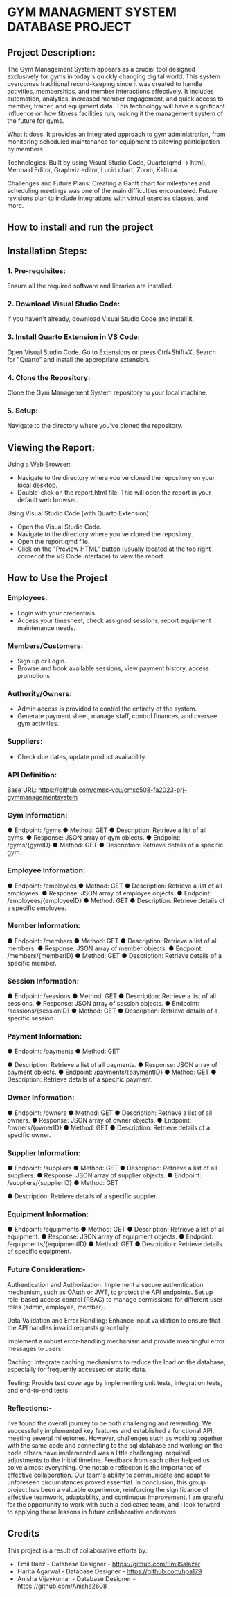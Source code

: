 # GYM MANAGMENT SYSTEM DATABASE PROJECT

## Project Description:
The Gym Management System appears as a crucial tool designed exclusively for gyms in today's quickly changing digital world. This system overcomes traditional record-keeping since it was created to handle activities, memberships, and member interactions effectively. It includes automation, analytics, increased member engagement, and quick access to member, trainer, and equipment data. This technology will have a significant influence on how fitness facilities run, making it the management system of the future for gyms.

What it does: It provides an integrated approach to gym administration, from monitoring scheduled maintenance for equipment to allowing participation by members.

Technologies: Built by using Visual Studio Code, Quarto(qmd -> html), Mermaid Editor, Graphviz editor, Lucid chart, Zoom, Kaltura.

Challenges and Future Plans: Creating a Gantt chart for milestones and scheduling meetings was one of the main difficulties encountered. Future revisions plan to include integrations with virtual exercise classes, and more.

## How to install and run the project
## Installation Steps:
### 1. Pre-requisites:
Ensure all the required software and libraries are installed.
### 2. Download Visual Studio Code:
If you haven't already, download Visual Studio Code and install it.
### 3. Install Quarto Extension in VS Code:
Open Visual Studio Code.
Go to Extensions or press Ctrl+Shift+X.
Search for "Quarto" and install the appropriate extension.
### 4. Clone the Repository:
Clone the Gym Management System repository to your local machine.
### 5. Setup:
Navigate to the directory where you've cloned the repository.

## Viewing the Report:
Using a Web Browser:
* Navigate to the directory where you've cloned the repository on your local desktop.
* Double-click on the report.html file. This will open the report in your default web browser.

Using Visual Studio Code (with Quarto Extension):
* Open the Visual Studio Code.
* Navigate to the directory where you've cloned the repository.
* Open the report.qmd file.
* Click on the "Preview HTML" button (usually located at the top right corner of the VS Code interface) to view the report.

## How to Use the Project
### Employees:
* Login with your credentials.
* Access your timesheet, check assigned sessions, report equipment maintenance needs.

### Members/Customers:
* Sign up or Login.
* Browse and book available sessions, view payment history, access promotions.

### Authority/Owners:
* Admin access is provided to control the entirety of the system.
* Generate payment sheet, manage staff, control finances, and oversee gym activities.

### Suppliers:
* Check due dates, update product availability.

### API Definition:
Base URL: https://github.com/cmsc-vcu/cmsc508-fa2023-prj-gymmanagementsystem

### Gym Information:
● Endpoint: /gyms
● Method: GET
● Description: Retrieve a list of all gyms.
● Response: JSON array of gym objects.
● Endpoint: /gyms/{gymID}
● Method: GET
● Description: Retrieve details of a specific gym.

### Employee Information:
● Endpoint: /employees
● Method: GET
● Description: Retrieve a list of all employees.
● Response: JSON array of employee objects.
● Endpoint: /employees/{employeeID}
● Method: GET
● Description: Retrieve details of a specific employee.

### Member Information:
● Endpoint: /members
● Method: GET
● Description: Retrieve a list of all members.
● Response: JSON array of member objects.
● Endpoint: /members/{memberID}
● Method: GET
● Description: Retrieve details of a specific member.

### Session Information:
● Endpoint: /sessions
● Method: GET
● Description: Retrieve a list of all sessions.
● Response: JSON array of session objects.
● Endpoint: /sessions/{sessionID}
● Method: GET
● Description: Retrieve details of a specific session.

### Payment Information:
● Endpoint: /payments
● Method: GET

● Description: Retrieve a list of all payments.
● Response: JSON array of payment objects.
● Endpoint: /payments/{paymentID}
● Method: GET
● Description: Retrieve details of a specific payment.

### Owner Information:
● Endpoint: /owners
● Method: GET
● Description: Retrieve a list of all owners.
● Response: JSON array of owner objects.
● Endpoint: /owners/{ownerID}
● Method: GET
● Description: Retrieve details of a specific owner.

### Supplier Information:
● Endpoint: /suppliers
● Method: GET
● Description: Retrieve a list of all suppliers.
● Response: JSON array of supplier objects.
● Endpoint: /suppliers/{supplierID}
● Method: GET

● Description: Retrieve details of a specific supplier.

### Equipment Information:
● Endpoint: /equipments
● Method: GET
● Description: Retrieve a list of all equipment.
● Response: JSON array of equipment objects.
● Endpoint: /equipments/{equipmentID}
● Method: GET
● Description: Retrieve details of specific equipment.


### Future Consideration:-

Authentication and Authorization:
Implement a secure authentication mechanism, such as OAuth or JWT, to protect the API
endpoints.
Set up role-based access control (RBAC) to manage permissions for different user roles (admin,
employee, member).

Data Validation and Error Handling:
Enhance input validation to ensure that the API handles invalid requests gracefully.

Implement a robust error-handling mechanism and provide meaningful error messages to users.

Caching:
Integrate caching mechanisms to reduce the load on the database, especially for frequently
accessed or static data.

Testing:
Provide test coverage by implementing unit tests, integration tests, and end-to-end tests.

### Reflections:-

I've found the overall journey to be both challenging and rewarding. We successfully
implemented key features and established a functional API, meeting several milestones.
However, challenges such as working together with the same code and connecting to the sql
database and working on the code others have implemented was a little challenging. required
adjustments to the initial timeline. Feedback from each other helped us solve almost everything.
One notable reflection is the importance of effective collaboration. Our team's ability to
communicate and adapt to unforeseen circumstances proved essential.
In conclusion, this group project has been a valuable experience, reinforcing the significance of
effective teamwork, adaptability, and continuous improvement. I am grateful for the opportunity
to work with such a dedicated team, and I look forward to applying these lessons in future
collaborative endeavors.
## Credits
This project is a result of collaborative efforts by:
* Emil Baez - Database Designer - https://github.com/EmilSalazar
* Harita Agarwal - Database Designer - https://github.com/hpa179
* Anisha Vijaykumar - Database Designer - https://github.com/Anisha2608

